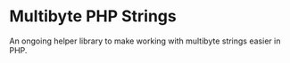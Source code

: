 # Multibyte PHP Strings
An ongoing helper library to make working with multibyte strings easier in PHP.
